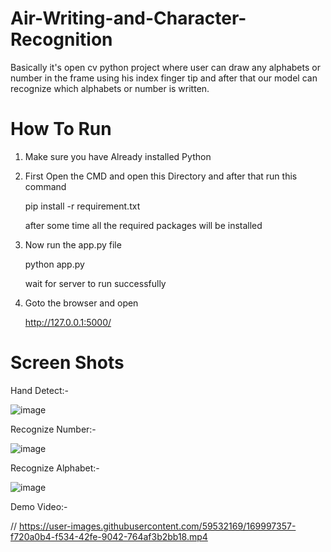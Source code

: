 # Air-Writing-and-Character-Recognition
Basically it's open cv python project where user can draw any alphabets or number in the frame using his index finger tip and after that our model can recognize which alphabets or number is written.

# How To Run
1. Make sure you have Already installed Python
2. First Open the CMD and open this Directory and after that run this command 

    pip install -r requirement.txt
    
    after some time all the required packages will be installed
3. Now run the app.py file
    
    python app.py
   
   wait for server to run successfully
4. Goto the browser and open
    
    http://127.0.0.1:5000/
    
# Screen Shots
Hand Detect:-

![image](https://user-images.githubusercontent.com/59532169/169994824-f118affc-4dfb-4886-803a-c0a6dc57eb06.png) 

Recognize Number:-

![image](https://user-images.githubusercontent.com/59532169/169995398-81ec6310-b0ac-441b-adad-0218b4318705.png)

Recognize Alphabet:-

![image](https://user-images.githubusercontent.com/59532169/169995526-c736abf1-2ba2-4d2a-8a74-01b99ab7b271.png)

Demo Video:-

// https://user-images.githubusercontent.com/59532169/169997357-f720a0b4-f534-42fe-9042-764af3b2bb18.mp4
